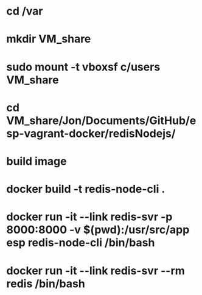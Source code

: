 # cd /var
# mkdir VM_share 
# sudo mount -t vboxsf c/users VM_share
# cd VM_share/Jon/Documents/GitHub/esp-vagrant-docker/redisNodejs/

# build image
# docker build -t redis-node-cli .

# docker run -it --link redis-svr -p 8000:8000 -v $(pwd):/usr/src/app esp redis-node-cli /bin/bash

# docker run -it --link redis-svr --rm redis /bin/bash
